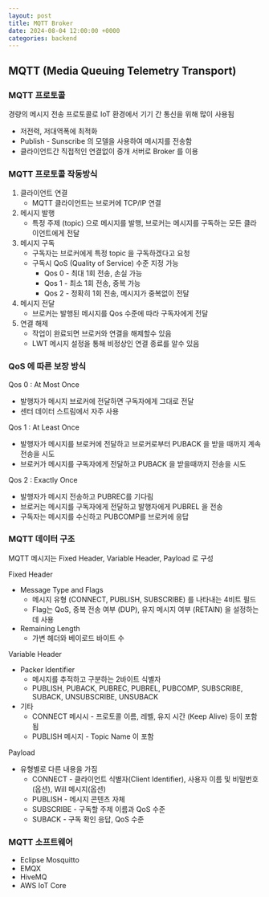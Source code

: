 ```yaml
---
layout: post
title: MQTT Broker
date: 2024-08-04 12:00:00 +0000
categories: backend
---
```

## MQTT (Media Queuing Telemetry Transport)

### MQTT 프로토콜

경량의 메시지 전송 프로토콜로 IoT 환경에서 기기 간 통신을 위해 많이 사용됨
- 저전력, 저대역폭에 최적화
- Publish - Sunscribe 의 모델을 사용하여 메시지를 전송함
- 클라이언트간 직접적인 연결없이 중개 서버로 Broker 를 이용

### MQTT 프로토콜 작동방식

1. 클라이언트 연결
   - MQTT 클라이언트는 브로커에 TCP/IP 연결
2. 메시지 발행
   - 특정 주제 (topic) 으로 메시지를 발행, 브로커는 메시지를 구독하는 모든 클라이언트에게 전달
3. 메시지 구독
   - 구독자는 브로커에게 특정 topic 을 구독하겠다고 요청
   - 구독시 QoS (Quality of Service) 수준 지정 가능 
	   - Qos 0 - 최대 1회 전송, 손실 가능
	   - Qos 1 - 최소 1회 전송, 중복 가능
	   - Qos 2 - 정확히 1회 전송, 메시지가 중복없이 전달
4. 메시지 전달
   - 브로커는 발행된 메시지를 Qos 수준에 따라 구독자에게 전달
5. 연결 해제
   - 작업이 완료되면 브로커와 연결을 해제할수 있음
   - LWT 메시지 설정을 통해 비정상인 연결 종료를 알수 있음

### QoS 에 따른 보장 방식

Qos 0 : At Most Once
- 발행자가 메시지 브로커에 전달하면 구독자에게 그대로 전달
- 센터 데이터 스트림에서 자주 사용

Qos 1 : At Least Once
- 발행자가 메시지를 브로커에 전달하고 브로커로부터 PUBACK 을 받을 때까지 계속 전송을 시도
- 브로커가 메시지를 구독자에게 전달하고 PUBACK 을 받을때까지 전송을 시도

Qos 2 : Exactly Once
- 발행자가 메시지 전송하고 PUBREC를 기다림
- 브로커는 메시지를 구독자에게 전달하고 발행자에게 PUBREL 을 전송
- 구독자는 메시지를 수신하고 PUBCOMP를 브로커에 응답

### MQTT 데이터 구조

MQTT 메시지는 Fixed Header, Variable Header, Payload 로 구성

Fixed Header
- Message Type and Flags
	- 메시지 유형 (CONNECT, PUBLISH, SUBSCRIBE) 를 나타내는 4비트 필드
	- Flag는 QoS, 중복 전송 여부 (DUP), 유지 메시지 여부 (RETAIN) 을 설정하는데 사용
- Remaining Length
	- 가변 헤더와 베이로드 바이트 수

Variable Header
- Packer Identifier
	- 메시지를 추적하고 구분하는 2바이트 식별자
	- PUBLISH, PUBACK, PUBREC, PUBREL, PUBCOMP, SUBSCRIBE, SUBACK, UNSUBSCRIBE, UNSUBACK
- 기타
	- CONNECT 메시시 - 프로토콜 이름, 레벨, 유지 시간 (Keep Alive) 등이 포함됨
	- PUBLISH 메시지 - Topic Name 이 포함

Payload
- 유형별로 다른 내용을 가짐
	- CONNECT - 클라이언트 식별자(Client Identifier), 사용자 이름 및 비밀번호(옵션), Will 메시지(옵션)
	- PUBLISH - 메시지 콘텐츠 자체
	- SUBSCRIBE - 구독할 주제 이름과 QoS 수준
	- SUBACK - 구독 확인 응답, QoS 수준

### MQTT 소프트웨어
- Eclipse Mosquitto
- EMQX
- HiveMQ
- AWS IoT Core
